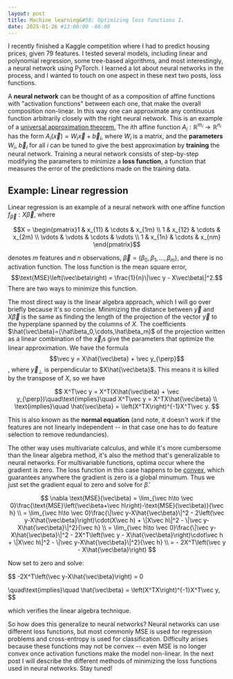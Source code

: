 ```yaml
---
layout: post
title: Machine learning&#58; Optimizing loss functions I.
date: 2025-01-26 #13:00:00 -06:00
---
```

I recently finished a Kaggle competition where I had to predict housing prices, given 79 features.  I tested several models, including linear and polynomial regression, some tree-based algorithms, and most interestingly, a neural network using PyTorch.  I learned a lot about neural networks in the process, and I wanted to touch on one aspect in these next two posts, loss functions.

A **neural network** can be thought of as a composition of affine functions with "activation functions" between each one, that make the overall composition non-linear.  In this way one can approximate any continuous function arbitrarily closely with the right neural network.  This is an example of a [universal approximation theorem.](https://en.wikipedia.org/wiki/Universal_approximation_theorem)  The $i$th affine function $A_i:\mathbb R^{m_i}\to \mathbb R^{n_i}$ has the form $A_i(\vec x) = W_i\vec x +\vec b_i$, where $W_i$ is a matrix, and the **parameters** $W_i$, $\vec b_i$ for all $i$ can be tuned to give the best approximation by **training** the neural network.  Training a neural network consists of step-by-step modifying the parameters to minimize a **loss function**, a function that measures the error of the predictions made on the training data.  

## Example: Linear regression

Linear regression is an example of a neural network with one affine function $f_{\vec\beta}:X\vec\beta$, where 

$$X = \begin{pmatrix}1 & x_{11} & \cdots & x_{1m} \\
1 & x_{12} & \cdots & x_{2m} \\
\vdots & \vdots & \cdots & \vdots \\
1 & x_{1n} & \cdots & x_{nm}
\end{pmatrix}$$

denotes $m$ features and $n$ observations, $\vec\beta = \left(\beta_0,\beta_1,\dots,\beta_m\right)$, and there is no activation function.  The loss function is the mean square error, 
$$\text{MSE}\left(\vec\beta\right) = \frac{1}{n}\|\vec y - X\vec\beta\|^2.$$
There are two ways to minimize this function.  

The most direct way is the linear algebra approach, which I will go over briefly because it's so concise.  Minimizing the distance between $\vec y$ and $X\vec\beta$ is the same as finding the length of the projection of the vector $\vec y$ to the hyperplane spanned by the columns of $X$.  The coefficients $\hat{\vec\beta}=(\hat\beta_0,\cdots,\hat\beta_m)$ of the projection written as a linear combination of the $\vec x_i$s give the parameters that optimize the linear approximation.  We have the formula
$$\vec y = X\hat{\vec\beta} + \vec y_{\perp}$$,
where $\vec y_{\perp}$ is perpendicular to $X\hat{\vec\beta}$.  This means it is killed by the transpose of $X$, so we have

$$
X^T\vec y = X^T(X\hat{\vec\beta} + \vec y_{\perp})\quad\text{implies}\quad
X^T\vec y = X^TX\hat{\vec\beta} 
\\
\text{implies}\quad
\hat{\vec\beta} = \left(X^TX\right)^{-1}X^T\vec y.
$$ 

This is also known as the **normal equation** (and note, it doesn't work if the features are not linearly independent -- in that case one has to do feature selection to remove redundancies).

The other way uses multivariate calculus, and while it's more cumbersome than the linear algebra method, it's also the method that's generalizable to neural networks.  For multivariable functions, optima occur where the gradient is zero.  The loss function in this case happens to be [convex,](https://en.wikipedia.org/wiki/Convex_function) which guarantees anywhere the gradient is zero is a global minumum.  Thus we just set the gradient equal to zero and solve for $\hat\beta$.

$$
\nabla \text{MSE}(\vec\beta) = \lim_{\vec h\to \vec 0}\frac{\text{MSE}\left(\vec\beta+\vec h\right)-\text{MSE}(\vec\beta)}{\vec h} 
\\
= \lim_{\vec h\to \vec 0}\frac{\|\vec y-X\hat{\vec\beta}\|^2 - 2\left(\vec y-X\hat{\vec\beta}\right)\cdot(X\vec h) + \|X\vec h\|^2 - \|\vec y-X\hat{\vec\beta}\|^2}{\vec h} 
\\
= \lim_{\vec h\to \vec 0}\frac{\|\vec y-X\hat{\vec\beta}\|^2 - 2X^T\left(\vec y - X\hat{\vec\beta}\right)\cdot\vec h + \|X\vec h\|^2 - \|\vec y-X\hat{\vec\beta}\|^2}{\vec h}
\\
= - 2X^T\left(\vec y - X\hat{\vec\beta}\right)
$$

<!--
$$
\begin{align*}
\nabla \text{MSE}(\vec\beta) &= \lim_{\vec h\to \vec 0}\frac{\text{MSE}\left(\vec\beta+\vec h\right)-\text{MSE}(\vec\beta)}{\vec h} 
\\
&= \lim_{\vec h\to \vec 0}\frac{\|\vec y-X\hat{\vec\beta}\|^2 - 2\left(\vec y-X\hat{\vec\beta}\right)\cdot(X\vec h) + \|X\vec h\|^2 - \|\vec y-X\hat{\vec\beta}\|^2}{\vec h} 
\\
&= \lim_{\vec h\to \vec 0}\frac{\|\vec y-X\hat{\vec\beta}\|^2 - 2X^T\left(\vec y - X\hat{\vec\beta}\right)\cdot\vec h + \|X\vec h\|^2 - \|\vec y-X\hat{\vec\beta}\|^2}{\vec h}
\\
&= - 2X^T\left(\vec y - X\hat{\vec\beta}\right)
\end{align*}
$$
-->

Now set to zero and solve:

$$
-2X^T\left(\vec y-X\hat{\vec\beta}\right) = 0 

\quad\text{implies}\quad \hat{\vec\beta} = \left(X^TX\right)^{-1}X^T\vec y,
$$

which verifies the linear algebra technique.

So how does this generalize to neural networks?  Neural networks can use different loss functions, but most commonly MSE is used for regression problems and cross-entropy is used for classification.  Difficulty arises because these functions may not be convex -- even MSE is no longer convex once activation functions make the model non-linear.  In the next post I will describe the different methods of minimizing the loss functions used in neural networks.  Stay tuned!